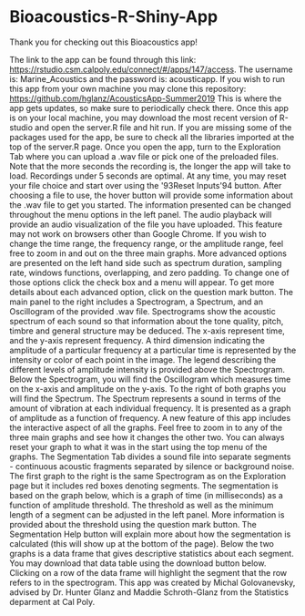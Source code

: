 # Bioacoustics-R-Shiny-App
Thank you for checking out this Bioacoustics app!

The link to the app can be found through this link:  https://rstudio.csm.calpoly.edu/connect/#/apps/147/access. 
The username is: Marine_Acoustics and the password is: acousticapp.
If you wish to run this app from your own machine you may clone this repository: https://github.com/hglanz/AcousticsApp-Summer2019
This is where the app gets updates, so make sure to periodically check there. Once this app is on your local machine, you may download the most recent version of R-studio and open the server.R file and hit run. If you are missing some of the packages used for the app, be sure to check all the libraries imported at the top of the server.R page. Once you open the app, turn to the Exploration Tab where you can upload a .wav file or pick one of the preloaded files. Note that the more seconds the recording is, the longer the app will take to load. Recordings under 5 seconds are optimal. At any time, you may reset your file choice and start over using the \'93Reset Inputs\'94 button. After choosing a file to use, the hover button will provide some information about the .wav file to get you started. The information presented can be changed throughout the menu options in the left panel.
The audio playback will provide an audio visualization of the file you have uploaded. This feature may not work on browsers other than Google Chrome. If you wish to change the time range, the frequency range, or the amplitude range, feel free to zoom in and out on the three main graphs. More advanced options are presented on the left hand side such as spectrum duration, sampling rate, windows functions, overlapping, and zero padding. To change one of those options click the check box and a menu will appear. To get more details about each advanced option, click on the question mark button.
The main panel to the right includes a Spectrogram, a Spectrum, and an Oscillogram of the provided .wav file. Spectrograms show the acoustic spectrum of each sound so that information about the tone quality, pitch, timbre and general structure may be deduced. The x-axis represent time, and the y-axis represent frequency. A third dimension indicating the amplitude of a particular frequency at a particular time is represented by the intensity or color of each point in the image. The legend describing the different levels of amplitude intensity is provided above the Spectrogram. Below the Spectrogram, you will find the Oscillogram which measures time on the x-axis and amplitude on the y-axis. To the right of both graphs you will find the Spectrum. The Spectrum represents a sound in terms of the amount of vibration at each individual frequency. It is presented as a graph of amplitude as a function of frequency. A new feature of this app includes the interactive aspect of all the graphs. Feel free to zoom in to any of the three main graphs and see how it changes the other two. You can always reset your graph to what it was in the start using the top menu of the graphs.
The Segmentation Tab divides a sound file into separate segments - continuous acoustic fragments separated by silence or background noise. The first graph to the right is the same Spectrogram as on the Exploration page but it includes red boxes denoting segments. The segmentation is based on the graph below, which is a graph of time (in milliseconds) as a function of amplitude threshold. The threshold as well as the minimum length of a segment can be adjusted in the left panel. More information is provided about the threshold using the question mark button. The Segmentation Help button will explain more about how the segmentation is calculated (this will show up at the bottom of the page). Below the two graphs is a data frame that gives descriptive statistics about each segment. You may download that data table using the download button below. Clicking on a row of the data frame will highlight the segment that the row refers to in the spectrogram.
This app was created by Michal Golovanevsky, advised by Dr. Hunter Glanz and Maddie Schroth-Glanz from the Statistics deparment at Cal Poly.
